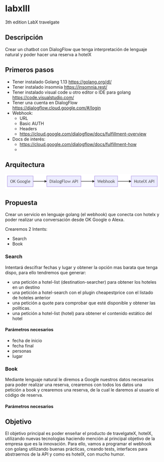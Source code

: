 # labxIII
3th edition LabX travelgate

## Descripción
Crear un chatbot con DialogFlow que tenga interpretación de lenguaje natural y poder hacer una reserva a hotelX

## Primeros pasos

- Tener instalado Golang 1.13 https://golang.org/dl/
- Tener instalado insomnia https://insomnia.rest/
- Tener instalado visual code u otro editor o IDE para golang https://code.visualstudio.com/
- Tener una cuenta en DialogFlow https://dialogflow.cloud.google.com/#/login
- Webhook:
    - URL
    - Basic AUTH
    - Headers
    - https://cloud.google.com/dialogflow/docs/fulfillment-overview
- Docs de interés:
    - https://cloud.google.com/dialogflow/docs/fulfillment-how
    - 

## Arquitectura
<img src="./arquitectura.png">

## Propuesta

Crear un servicio en lenguaje golang (el webhook) que conecta con hotelx y poder realizar una conversación desde OK Google o Alexa.

Crearemos 2 Intents:

- Search
- Book

### Search
Intentará descifrar fechas y lugar y obtener la opción mas barata que tenga dispo, para ello tendremos que generar: 

- una petición a hotel-list (destination-searcher) para obtener los hoteles en un destino
- una petición a hotel-search con el plugin cheapestprice con el listado de hoteles anterior
- una petición a quote para comprobar que esté disponible y obtener las políticas.
- una petición a hotel-list (hotel) para obtener el contenido estático del hotel

#### Parámetros necesarios

- fecha de inicio
- fecha final
- personas
- lugar

### Book
Mediante lenguaje natural le diremos a Google nuestros datos necesarios para poder realizar una reserva, crearemos con todos los datos una petición a book y crearemos una reserva, de la cual le daremos al usuario el código de reserva.

#### Parámetros necesarios

## Objetivo

El objetivo principal es poder enseñar el producto de travelgateX, hotelX, utilizando nuevas tecnologías haciendo mención al principal objetivo de la empresa que es la innovación. Para ello, vamos a programar el webhook con golang utilizando buenas prácticas, creando tests, interfaces para abstraernos de la API y como es hotelX, con mucho humor.


